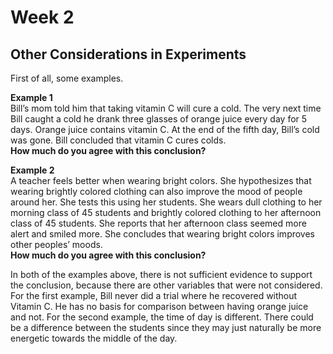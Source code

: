 # Week 2

## Other Considerations in Experiments

First of all, some examples.<br>

<strong>Example 1</strong><br>
Bill’s mom told him that taking vitamin C will cure a cold. The very next time Bill caught a cold he drank three glasses of orange juice every day for 5 days. Orange juice contains vitamin C. At the end of the fifth day, Bill’s cold was gone. Bill concluded that vitamin C cures colds. <br>
<strong>How much do you agree with this conclusion?</strong> <br>

<strong>Example 2</strong><br>
A teacher feels better when wearing bright colors. She hypothesizes that wearing brightly colored clothing can also improve the mood of people around her. She tests this using her students. She wears dull clothing to her morning class of 45 students and brightly colored clothing to her afternoon class of 45 students. She reports that her afternoon class seemed more alert and smiled more. She concludes that wearing bright colors improves other peoples’ moods. <br>
<strong>How much do you agree with this conclusion?</strong><br>

In both of the examples above, there is not sufficient evidence to support the conclusion, because there are other variables that were not considered.  For the first example, Bill never did a trial where he recovered without Vitamin C.  He has no basis for comparison between having orange juice and not.  For the second example, the time of day is different.  There could be a difference between the students since they may just naturally be more energetic towards the middle of the day.<br>
